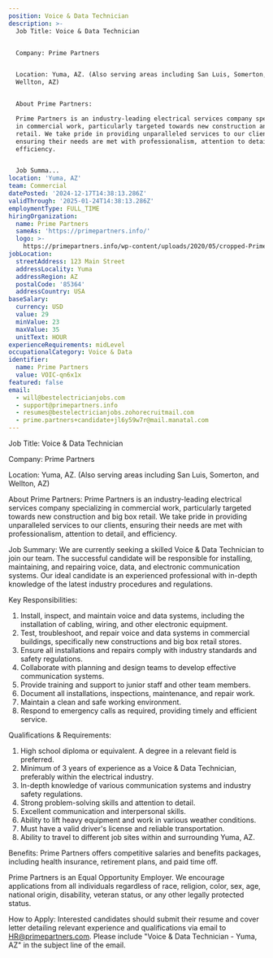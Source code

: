 ```yaml
---
position: Voice & Data Technician
description: >-
  Job Title: Voice & Data Technician


  Company: Prime Partners


  Location: Yuma, AZ. (Also serving areas including San Luis, Somerton, and
  Wellton, AZ)


  About Prime Partners:

  Prime Partners is an industry-leading electrical services company specializing
  in commercial work, particularly targeted towards new construction and big box
  retail. We take pride in providing unparalleled services to our clients,
  ensuring their needs are met with professionalism, attention to detail, and
  efficiency.


  Job Summa...
location: 'Yuma, AZ'
team: Commercial
datePosted: '2024-12-17T14:38:13.286Z'
validThrough: '2025-01-24T14:38:13.286Z'
employmentType: FULL_TIME
hiringOrganization:
  name: Prime Partners
  sameAs: 'https://primepartners.info/'
  logo: >-
    https://primepartners.info/wp-content/uploads/2020/05/cropped-Prime-Partners-Logo-NO-BG-1-1.png
jobLocation:
  streetAddress: 123 Main Street
  addressLocality: Yuma
  addressRegion: AZ
  postalCode: '85364'
  addressCountry: USA
baseSalary:
  currency: USD
  value: 29
  minValue: 23
  maxValue: 35
  unitText: HOUR
experienceRequirements: midLevel
occupationalCategory: Voice & Data
identifier:
  name: Prime Partners
  value: VOIC-qn6x1x
featured: false
email:
  - will@bestelectricianjobs.com
  - support@primepartners.info
  - resumes@bestelectricianjobs.zohorecruitmail.com
  - prime.partners+candidate+jl6y59w7r@mail.manatal.com
---
```




Job Title: Voice & Data Technician

Company: Prime Partners

Location: Yuma, AZ. (Also serving areas including San Luis, Somerton, and Wellton, AZ)

About Prime Partners:
Prime Partners is an industry-leading electrical services company specializing in commercial work, particularly targeted towards new construction and big box retail. We take pride in providing unparalleled services to our clients, ensuring their needs are met with professionalism, attention to detail, and efficiency.

Job Summary:
We are currently seeking a skilled Voice & Data Technician to join our team. The successful candidate will be responsible for installing, maintaining, and repairing voice, data, and electronic communication systems. Our ideal candidate is an experienced professional with in-depth knowledge of the latest industry procedures and regulations.

Key Responsibilities:

1. Install, inspect, and maintain voice and data systems, including the installation of cabling, wiring, and other electronic equipment.
2. Test, troubleshoot, and repair voice and data systems in commercial buildings, specifically new constructions and big box retail stores.
3. Ensure all installations and repairs comply with industry standards and safety regulations.
4. Collaborate with planning and design teams to develop effective communication systems.
5. Provide training and support to junior staff and other team members.
6. Document all installations, inspections, maintenance, and repair work.
7. Maintain a clean and safe working environment.
8. Respond to emergency calls as required, providing timely and efficient service.

Qualifications & Requirements:

1. High school diploma or equivalent. A degree in a relevant field is preferred.
2. Minimum of 3 years of experience as a Voice & Data Technician, preferably within the electrical industry.
3. In-depth knowledge of various communication systems and industry safety regulations.
4. Strong problem-solving skills and attention to detail.
5. Excellent communication and interpersonal skills.
6. Ability to lift heavy equipment and work in various weather conditions.
7. Must have a valid driver's license and reliable transportation.
8. Ability to travel to different job sites within and surrounding Yuma, AZ.

Benefits:
Prime Partners offers competitive salaries and benefits packages, including health insurance, retirement plans, and paid time off.

Prime Partners is an Equal Opportunity Employer. We encourage applications from all individuals regardless of race, religion, color, sex, age, national origin, disability, veteran status, or any other legally protected status. 

How to Apply:
Interested candidates should submit their resume and cover letter detailing relevant experience and qualifications via email to HR@primepartners.com. Please include "Voice & Data Technician - Yuma, AZ" in the subject line of the email.
